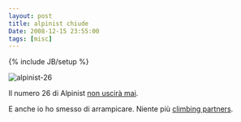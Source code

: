```yaml
---
layout: post
title: alpinist chiude
Date: 2008-12-15 23:55:00
tags: [misc]
---
```

{% include JB/setup %} 

![alpinist-26](http://aadm.files.wordpress.com/2008/12/alpinist-26.jpg)  
  
Il numero 26 di Alpinist [non uscirà mai](http://web.archive.org/web/20090123034541/http://www.alpinist.com/doc/web08f/wfeature-last-one). 
  
E anche io ho smesso di arrampicare. Niente più [climbing partners](http://aadm.github.com/2007-03-16-version-10-climbing-partner.html).  


